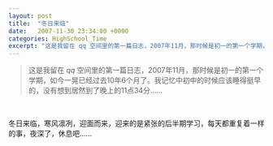 ```yaml
---
layout: post
title:  "冬日来临"
date:   2007-11-30 23:34:00 +0000
categories: HighSchool_Time
excerpt: "这是我留在 qq 空间里的第一篇日志，2007年11月，那时候是初一的第一个学期，如今一晃已经过去10年6个月了。我记忆中初中的时候应该睡得挺早的，没有想到居然到了晚上的11点34分……"
---
```


<div>
<blockquote class='quote-style'>
这是我留在 <em>qq</em> 空间里的第一篇日志，2007年11月，那时候是初一的第一个学期，如今一晃已经过去10年6个月了。我记忆中初中的时候应该睡得挺早的，没有想到居然到了晚上的11点34分……
</blockquote>
<br>
</div>

冬日来临，寒风凛冽，迎面而来，迎来的是紧张的后半期学习，每天都重复着一样的事，夜深了，休息吧……

